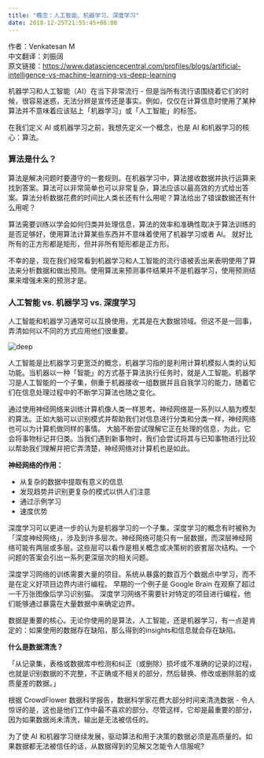 ```yaml
---
title: "概念：人工智能、机器学习、深度学习"
date: 2018-12-25T21:55:45+08:00
---
```


作者：Venkatesan M  
中文翻译：刘振阔  
原文链接：<https://www.datasciencecentral.com/profiles/blogs/artificial-intelligence-vs-machine-learning-vs-deep-learning>

机器学习和人工智能（AI）在当下非常流行 - 但是当所有流行语围绕着它们的时候，很容易迷惑，无法分辨是宣传还是事实。例如，仅仅在计算信息时使用了某种算法并不意味着应该贴上「机器学习」或「人工智能」的标签。

在我们定义 AI 或机器学习之前，我想先定义一个概念，也是 AI 和机器学习的核心：算法。  

### 算法是什么？

算法是解决问题时要遵守的一套规则。在机器学习中，算法接收数据并执行运算来找到答案。算法可以非常简单也可以非常复杂，算法应该以最高效的方式给出答案。算法分析数据花费的时间比人类长还有什么用呢？算法给出了错误数据还有什么用呢？

算法需要训练以学会如何归类并处理信息，算法的效率和准确性取决于算法训练的是否足够好，使用算法计算某些东西并不意味着使用了机器学习或者 AI。 就好比所有的正方形都是矩形，但并非所有矩形都是正方形。

不幸的是，现在我们经常看到机器学习和人工智能的流行语被丢出来表明使用了算法来分析数据和做出预测。使用算法来预测事件结果并不是机器学习，使用预测结果来增强未来的预测才是。

### 人工智能 vs. 机器学习 vs. 深度学习  

人工智能和机器学习通常可以互换使用，尤其是在大数据领域。但这不是一回事，弄清如何以不同的方式应用他们很重要。

![deep](http://wx1.sinaimg.cn/large/893a9021ly1fyjcmlayu5j20u00j30wu.jpg)  

人工智能是比机器学习更宽泛的概念，机器学习指的是利用计算机模拟人类的认知功能。当机器以一种「智能」的方式基于算法执行任务时，就是人工智能。机器学习是人工智能的一个子集，侧重于机器接收一组数据并且自我学习的能力，随着它们在信息处理过程中的不断学习算法也随之变化。

通过使用神经网络来训练计算机像人类一样思考。神经网络是一系列以人脑为模型的算法。正如大脑可以识别模式并帮助我们对信息进行分类和分类一样，神经网络也可以为计算机做同样的事情。 大脑不断尝试理解它正在处理的信息，为此，它会将事物标记并归类。当我们遇到新事物时，我们会尝试将其与已知事物进行比较以帮助我们理解并把它弄清楚，神经网络对计算机也是如此。

**神经网络的作用：**  

- 从复杂的数据中提取有意义的信息  
- 发现趋势并识别更复杂的模式以供人们注意  
- 通过示例学习  
- 速度优势  

深度学习可以更进一步的认为是机器学习的一个子集。深度学习的概念有时被称为「深度神经网络」，涉及到许多层次。神经网络可能只有一层数据，而深层神经网络可能有两层或多层。这些层可以看作是相关概念或决策树的嵌套层次结构。一个问题的答案会引出一系列更深层次的相关问题。

深度学习网络的训练需要大量的项目。系统从暴露的数百万个数据点中学习，而不是在定义好项目边界内进行编程。 早期的一个例子是 Google Brain 在观察了超过一千万张图像后学习识别猫。 深度学习网络不需要针对特定的项目进行编程，他们能够通过暴露在大量数据中来确定边界。  

数据是重要的核心。无论你使用的是算法，人工智能，还是机器学习，有一点是肯定的：如果使用的数据存在缺陷，那么得到的insights和信息就会存在缺陷。 

**什么是数据清洗？**  

「从记录集，表格或数据库中检测和纠正（或删除）损坏或不准确的记录的过程，也就是识别数据的不完整，不正确或不相关的部分，然后替换、修改或删除脏的或质量差的数据。」

根据 CrowdFlower 数据科学报告，数据科学家花费大部分时间来清洗数据 - 令人惊讶的是，这也是他们工作中最不喜欢的部分。尽管这样，它却是最重要的部分，因为如果数据尚未清洗，输出是无法被信任的。

为了使 AI 和机器学习继续发展，驱动算法和用于决策的数据必须是高质量的。如果数据都无法被信任的话，从数据得到的见解又怎能令人信服呢?  
